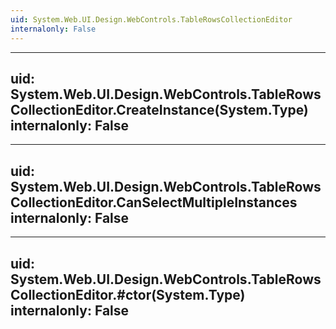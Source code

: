 ```yaml
---
uid: System.Web.UI.Design.WebControls.TableRowsCollectionEditor
internalonly: False
---
```


---
uid: System.Web.UI.Design.WebControls.TableRowsCollectionEditor.CreateInstance(System.Type)
internalonly: False
---

---
uid: System.Web.UI.Design.WebControls.TableRowsCollectionEditor.CanSelectMultipleInstances
internalonly: False
---

---
uid: System.Web.UI.Design.WebControls.TableRowsCollectionEditor.#ctor(System.Type)
internalonly: False
---
